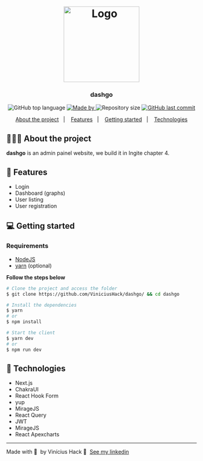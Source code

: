 <h1 align="center">
	<img alt="Logo" src="https://repository-images.githubusercontent.com/387272859/68ce65ea-a431-45fa-8e95-2d9255083c1d" width="200px" />
</h1>

<h3 align="center">
  dashgo
</h3>

<p align="center">
  <img alt="GitHub top language" src="https://img.shields.io/github/languages/top/ViniciusHack/dashgo">

  <a href="https://www.linkedin.com/in/ViniciusHack/">
    <img alt="Made by" src="https://img.shields.io/badge/made%20by-Vinícius%20Hack-gree">
  </a>
  
  <img alt="Repository size" src="https://img.shields.io/github/repo-size/ViniciusHack/dashgo">
  
  <a href="https://github.com/ViniciusHack/upfi/commits/master">
    <img alt="GitHub last commit" src="https://img.shields.io/github/last-commit/ViniciusHack/dashgo">
  </a>
</p>

<p align="center">
  <a href="#-about-the-project">About the project</a>&nbsp;&nbsp;&nbsp;|&nbsp;&nbsp;&nbsp;
  <a href="#-features">Features</a>&nbsp;&nbsp;&nbsp;|&nbsp;&nbsp;&nbsp;
  <a href="#-getting-started">Getting started</a>&nbsp;&nbsp;&nbsp;|&nbsp;&nbsp;&nbsp;
  <a href="#-technologies">Technologies</a>
</p>


## 👨🏻‍💻 About the project
**dashgo** is an admin painel website, we build it in Ingite chapter 4.

## 🔨 Features
- Login
- Dashboard (graphs)
- User listing
- User registration

## 💻 Getting started

### Requirements

- <a href="https://nodejs.org/en/">NodeJS</a>
- <a href="https://classic.yarnpkg.com/lang/en/docs/install/">yarn</a> (optional)

**Follow the steps below**

```bash
# Clone the project and access the folder
$ git clone https://github.com/ViniciusHack/dashgo/ && cd dashgo

# Install the dependencies
$ yarn
# or
$ npm install

# Start the client
$ yarn dev
# or
$ npm run dev
```

## 🔧 Technologies
- Next.js
- ChakraUI
- React Hook Form
- yup
- MirageJS
- React Query
- JWT
- MirageJS
- React Apexcharts

---

Made with 💜 &nbsp;by Vinícius Hack 👋 &nbsp;[See my linkedin](https://www.linkedin.com/in/viniciushack/)
